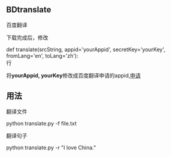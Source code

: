 ## BDtranslate

百度翻译

下载完成后，修改<div color='red'>def translate(srcString, appid='yourAppid', secretKey='yourKey', fromLang='en', toLang='zh'):</div>行

将<strong>yourAppid, yourKey</strong>修改成百度翻译申请的appid,[申请](http://api.fanyi.baidu.com/api/trans/product/apidoc)

## 用法

翻译文件

python translate.py -f file.txt

翻译句子

python translate.py -r "I love China."

